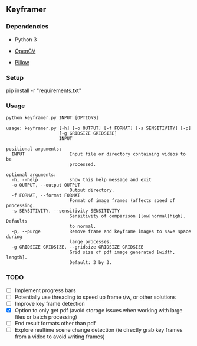 ## Keyframer

### Dependencies

* Python 3


* [OpenCV](https://pypi.org/project/opencv-python/)
* [Pillow](https://pypi.org/project/Pillow/)

### Setup

pip install -r "requirements.txt"

### Usage

`python keyframer.py INPUT [OPTIONS]`

```
usage: keyframer.py [-h] [-o OUTPUT] [-f FORMAT] [-s SENSITIVITY] [-p]
                    [-g GRIDSIZE GRIDSIZE]
                    INPUT

positional arguments:
  INPUT                 Input file or directory containing videos to be
                        processed.

optional arguments:
  -h, --help            show this help message and exit
  -o OUTPUT, --output OUTPUT
                        Output directory.
  -f FORMAT, --format FORMAT
                        Format of image frames (affects speed of processing.
  -s SENSITIVITY, --sensitivity SENSITIVITY
                        Sensitivity of comparison [low|normal|high]. Defaults
                        to normal.
  -p, --purge           Remove frame and keyframe images to save space during
                        large processes.
  -g GRIDSIZE GRIDSIZE, --gridsize GRIDSIZE GRIDSIZE
                        Grid size of pdf image generated [width, length].
                        Default: 3 by 3. 
```

### TODO
 
- [ ] Implement progress bars   
- [ ] Potentially use threading to speed up frame r/w, or other solutions  
- [ ] Improve key frame detection  
- [x] Option to only get pdf (avoid storage issues when working with large files or batch processing)  
- [ ] End result formats other than pdf  
- [ ] Explore realtime scene change detection (ie directly grab key frames from a video to avoid writing frames)  
